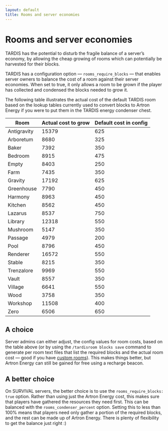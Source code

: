 ```yaml
---
layout: default
title: Rooms and server economies
---
```


# Rooms and server economies

TARDIS has the potential to disturb the fragile balance of a server’s economy, by allowing the cheap growing of rooms
which can potentially be harvested for their blocks.

TARDIS has a configuration option — `rooms_require_blocks` — that enables server owners to balance the cost of a room
against their server economies. When set to true, it only allows a room to be grown if the player has collected and
condensed the blocks needed to grow it.

The following table illustrates the actual cost of the default TARDIS room based on the lookup tables currently used to
convert blocks to Artron Energy if you were to put them in the TARDIS energy condenser chest.

| Room        | Actual cost to grow | Default cost in config |
|-------------|---------------------|------------------------|
| Antigravity | 15379               | 625                    |
| Arboretum   | 8680                | 325                    |
| Baker       | 7392                | 350                    |
| Bedroom     | 8915                | 475                    |
| Empty       | 8403                | 250                    |
| Farm        | 7435                | 350                    |
| Gravity     | 17192               | 625                    |
| Greenhouse  | 7790                | 450                    |
| Harmony     | 8963                | 450                    |
| Kitchen     | 8562                | 450                    |
| Lazarus     | 8537                | 750                    |
| Library     | 12318               | 550                    |
| Mushroom    | 5147                | 350                    |
| Passage     | 4979                | 200                    |
| Pool        | 8796                | 450                    |
| Renderer    | 16572               | 550                    |
| Stable      | 8215                | 350                    |
| Trenzalore  | 9969                | 550                    |
| Vault       | 8557                | 350                    |
| Village     | 6641                | 550                    |
| Wood        | 3758                | 350                    |
| Workshop    | 11508               | 400                    |
| Zero        | 6506                | 650                    |

## A choice

Server admins can either adjust, the config values for room costs, based on the table above (or by using the
`/tardisroom blocks save` command to generate per room text files that list the required blocks and the actual room cost
— good if you have [custom rooms](custom-rooms.html)). This makes things better, but Artron Energy can still be gained
for free using a recharge beacon.

## A better choice

On SURVIVAL servers, the better choice is to use the `rooms_require_blocks: true` option. Rather than using just the
Artron Energy cost, this makes sure that players have gathered the resources they need first. This can be balanced with
the `rooms_condenser_percent` option. Setting this to less than 100% means that players need only gather a portion of
the required blocks, and the rest can be made up of Artron Energy. There is plenty of flexibility to get the balance
just right :)

